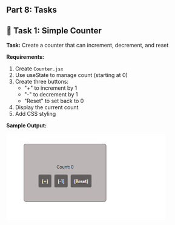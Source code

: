 ## **Part 8: Tasks**

## 🎯 Task 1: Simple Counter

**Task:** Create a counter that can increment, decrement, and reset

**Requirements:**
1. Create `Counter.jsx`
2. Use useState to manage count (starting at 0)
3. Create three buttons:
   - "+" to increment by 1
   - "-" to decrement by 1
   - "Reset" to set back to 0
4. Display the current count
5. Add CSS styling

**Sample Output:**

![alt text](<Screenshot 2025-10-24 134452.png>)